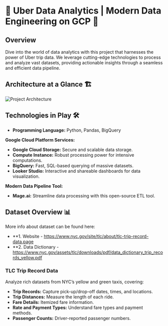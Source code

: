 # 🚖 Uber Data Analytics | Modern Data Engineering on GCP 🚀

## Overview

Dive into the world of data analytics with this project that harnesses the power of Uber trip data. We leverage cutting-edge technologies to process and analyze vast datasets, providing actionable insights through a seamless and efficient data pipeline.

## Architecture at a Glance 🏗️
![Project Architecture](![architecture](https://github.com/user-attachments/assets/5e0657de-4bcc-4482-af81-43e78114e749)
)

## Technologies in Play 🛠️

- **Programming Language:** Python, Pandas, BigQuery

**Google Cloud Platform Services:**
- **Google Cloud Storage:** Secure and scalable data storage.
- **Compute Instance:** Robust processing power for intensive computations.
- **BigQuery:** Fast, SQL-based querying of massive datasets.
- **Looker Studio:** Interactive and shareable dashboards for data visualization.

**Modern Data Pipeline Tool:**
- **Mage.ai:** Streamline data processing with this open-source ETL tool.

## Dataset Overview 📊
More info about dataset can be found here:
- **1. Website - https://www.nyc.gov/site/tlc/about/tlc-trip-record-data.page
- **2. Data Dictionary -https://www.nyc.gov/assets/tlc/downloads/pdf/data_dictionary_trip_records_yellow.pdf

### TLC Trip Record Data
Analyze rich datasets from NYC’s yellow and green taxis, covering:
- **Trip Records:** Capture pick-up/drop-off dates, times, and locations.
- **Trip Distances:** Measure the length of each ride.
- **Fare Details:** Itemized fare information.
- **Rate and Payment Types:** Understand fare types and payment methods.
- **Passenger Counts:** Driver-reported passenger numbers.
